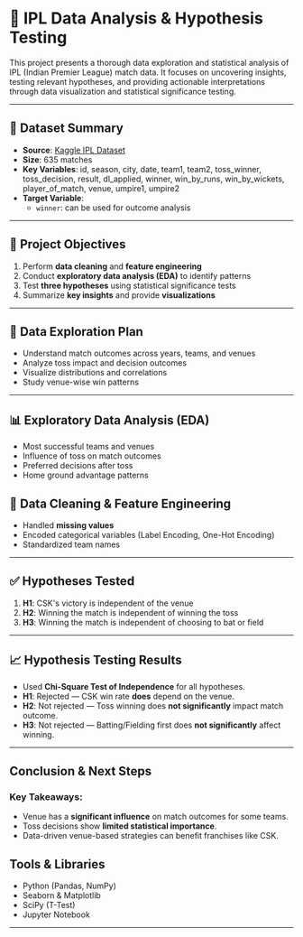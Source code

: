# 🏏 IPL Data Analysis & Hypothesis Testing

This project presents a thorough data exploration and statistical analysis of IPL (Indian Premier League) match data. It focuses on uncovering insights, testing relevant hypotheses, and providing actionable interpretations through data visualization and statistical significance testing.

---

## 📁 Dataset Summary

- **Source**: [Kaggle IPL Dataset](https://www.kaggle.com/datasets)
- **Size**: 635 matches
- **Key Variables**: id, season, city, date, team1, team2, toss_winner,
       toss_decision, result, dl_applied, winner, win_by_runs,
       win_by_wickets, player_of_match, venue, umpire1, umpire2
- **Target Variable**:
  - `winner`: can be used for outcome analysis

---

## 📌 Project Objectives

1. Perform **data cleaning** and **feature engineering**
2. Conduct **exploratory data analysis (EDA)** to identify patterns
3. Test **three hypotheses** using statistical significance tests
4. Summarize **key insights** and provide **visualizations**

---

## 🔎 Data Exploration Plan

- Understand match outcomes across years, teams, and venues
- Analyze toss impact and decision outcomes
- Visualize distributions and correlations 
- Study venue-wise win patterns

---

## 📊 Exploratory Data Analysis (EDA)

- Most successful teams and venues
- Influence of toss on match outcomes
- Preferred decisions after toss
- Home ground advantage patterns


## 🧹 Data Cleaning & Feature Engineering

- Handled **missing values** 
- Encoded categorical variables (Label Encoding, One-Hot Encoding)
- Standardized team names 

---

## ✅ Hypotheses Tested

1. **H1**: CSK's victory is independent of the venue  
2. **H2**: Winning the match is independent of winning the toss  
3. **H3**: Winning the match is independent of choosing to bat or field

---

## 📈 Hypothesis Testing Results

- Used **Chi-Square Test of Independence** for all hypotheses.
- **H1**: Rejected — CSK win rate **does** depend on the venue.
- **H2**: Not rejected — Toss winning does **not significantly** impact match outcome.
- **H3**: Not rejected — Batting/Fielding first does **not significantly** affect winning.

---


## Conclusion & Next Steps

### Key Takeaways:
- Venue has a **significant influence** on match outcomes for some teams.
- Toss decisions show **limited statistical importance**.
- Data-driven venue-based strategies can benefit franchises like CSK.



## Tools & Libraries

- Python (Pandas, NumPy)
- Seaborn & Matplotlib
- SciPy (T-Test)
- Jupyter Notebook

---


